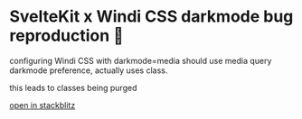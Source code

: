 # SvelteKit x Windi CSS darkmode bug reproduction 🐞

configuring Windi CSS with darkmode=media should use media query darkmode preference, actually uses class.

this leads to classes being purged

[open in stackblitz](https://stackblitz.com/github/philippdormann/sveltekit-windicss-darkmode-bug-reproduction)